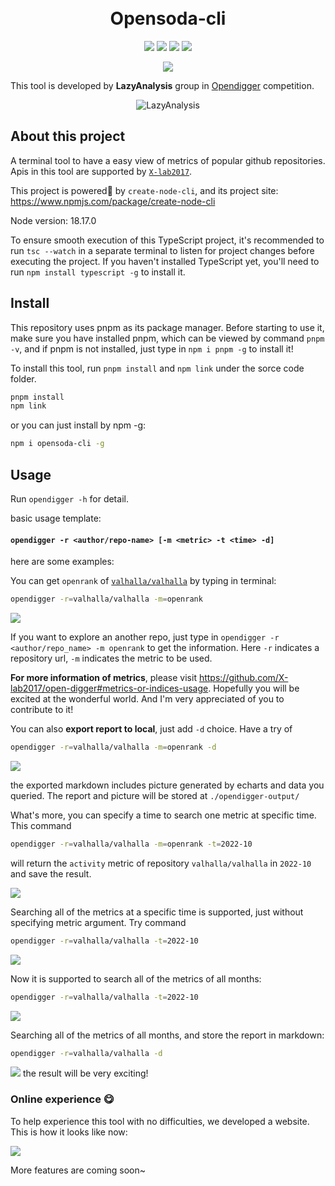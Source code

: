 <div align="center">
<h1 >
  <br/>Opensoda-cli
</h1>

![](https://img.shields.io/badge/License-MIT-blue)
![](https://img.shields.io/badge/Node-v18.17.0-blue)
![](https://img.shields.io/badge/pnpm-v8.6.12-orange)
[![](https://img.shields.io/badge/%E7%AE%80%E4%BD%93%E4%B8%AD%E6%96%87-green)](README-CN.md)

![](public/display.png)

<div align='left'>

This tool is developed by **LazyAnalysis** group in [Opendigger](https://competition.atomgit.com/competitionInfo?id=bc6603e0b8bf11ed804e6b78b4426d45) competition.

<div align="center">

![LazyAnalysis](public/LazyAnalysis.png)

<div align='left'>

## About this project

A terminal tool to have a easy view of metrics of popular github repositories. Apis in this tool are supported by [`X-lab2017`](https://github.com/X-lab2017).

This project is powered🚀 by `create-node-cli`, and its project site: https://www.npmjs.com/package/create-node-cli

Node version: 18.17.0

To ensure smooth execution of this TypeScript project, it's recommended to run `tsc --watch` in a separate terminal to listen for project changes before executing the project. If you haven't installed TypeScript yet, you'll need to run `npm install typescript -g` to install it.

## Install

This repository uses pnpm as its package manager. Before starting to use it, make sure you have installed pnpm, which can be viewed by command `pnpm -v`, and if pnpm is not installed, just type in `npm i pnpm -g` to install it!

To install this tool, run `pnpm install` and `npm link` under the sorce code folder.

```bash
pnpm install
npm link
```

or you can just install by npm -g:

```bash
npm i opensoda-cli -g
```

## Usage

Run `opendigger -h` for detail.

basic usage template:

#### `opendigger -r <author/repo-name> [-m <metric> -t <time> -d]`

here are some examples:

You can get `openrank` of [`valhalla/valhalla`](https://github.com/valhalla/valhalla) by typing in terminal:

```bash
opendigger -r=valhalla/valhalla -m=openrank
```

![](/public/cut1.gif)

If you want to explore an another repo, just type in `opendigger -r <author/repo_name> -m openrank` to get the information. Here `-r` indicates a repository url, `-m` indicates the metric to be used.

**For more information of metrics**, please visit https://github.com/X-lab2017/open-digger#metrics-or-indices-usage. Hopefully you will be excited at the wonderful world. And I'm very appreciated of you to contribute to it!

You can also **export report to local**, just add `-d` choice. Have a try of

```bash
opendigger -r=valhalla/valhalla -m=openrank -d
```

![](/public/cut2.gif)

the exported markdown includes picture generated by echarts and data you queried. The report and picture will be stored at `./opendigger-output/`


What's more, you can specify a time to search one metric at specific time. This command

```bash
opendigger -r=valhalla/valhalla -m=openrank -t=2022-10
```

will return the `activity` metric of repository `valhalla/valhalla` in `2022-10` and save the result.

![](/public/cut3.gif)

Searching all of the metrics at a specific time is supported, just without specifying metric argument. Try command

```bash
opendigger -r=valhalla/valhalla -t=2022-10
```
![](/public/cut4.gif)

Now it is supported to search all of the metrics of all months:
```bash
opendigger -r=valhalla/valhalla -t=2022-10
```
![](/public/cut5.gif)

Searching all of the metrics of all months, and store the report in markdown:
```bash
opendigger -r=valhalla/valhalla -d
```
![](/public/cut6.gif)
the result will be very exciting!

### Online experience 😋
To help experience this tool with no difficulties, we developed a website. This is how it looks like now:

![](/public/web.png)

More features are coming soon~

